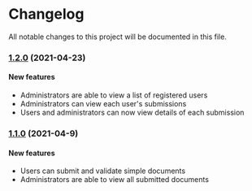 # Changelog

All notable changes to this project will be documented in this file.

### [1.2.0](https://github.com/LGP21-LGP4/KyCON/compare/v1.0.2...v1.0.3) (2021-04-23)

#### New features

* Administrators are able to view a list of registered users
* Administrators can view each user's submissions
* Users and administrators can now view details of each submission

### [1.1.0](https://github.com/LGP21-LGP4/KyCON/compare/v1.0.2...v1.0.3) (2021-04-9)

#### New features

* Users can submit and validate simple documents
* Administrators are able to view all submitted documents

